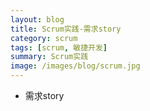 ```yaml
---
layout: blog
title: Scrum实践-需求story
category: scrum
tags: [scrum, 敏捷开发]  
summary: Scrum实践
image: /images/blog/scrum.jpg
---
```



- 需求story


